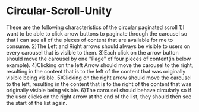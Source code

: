 # Circular-Scroll-Unity
These are the following characteristics of the circular paginated scroll
1)I want to be able to click arrow buttons to paginate through the carousel so that I can see all of the pieces of content that are
  available for me to consume.
2)The Left and Right arrows should always be visible to users on every carousel that is visible to them.
3)Each click on the arrow button should move the carousel by one "Page" of four pieces of content(in below example).
4)Clicking on the left Arrow should move the carousel to the right, resulting in the content that is to the left of the content that 
  was originally visible being visible.
5)Clicking on the right arrow should move the carousel to the left, resulting in the content that is to the right of the content that
  was originally visible being visible.
6)The carousel should behave circularly so if the user clicks on the right arrow at the end of the list, they should then see the start 
  of the list again.
  
